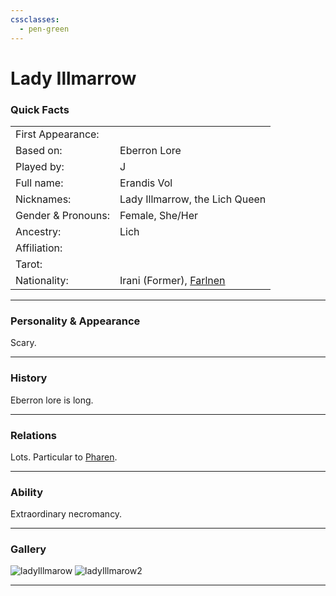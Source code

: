 ```yaml
---
cssclasses:
  - pen-green
---
```

# Lady Illmarrow
### Quick Facts

|                    |                                             |
| ------------------ | ------------------------------------------- |
| First Appearance:  |                                             |
| Based on:          | Eberron Lore                                |
| Played by:         | J                                           |
| Full name:         | Erandis Vol                                 |
| Nicknames:         | Lady Illmarrow, the Lich Queen              |
| Gender & Pronouns: | Female, She/Her                             |
| Ancestry:          | Lich                                        |
| Affiliation:       |                                             |
| Tarot:             |                                             |
| Nationality:       | Irani (Former), [Farlnen](../../Farlnen.md) |
***
### Personality & Appearance
Scary.

***
### History
Eberron lore is long.

***
### Relations
Lots.
Particular to [Pharen](../Pharen.md).

***
### Ability
Extraordinary necromancy.

***
### Gallery

![ladyIllmarow](../../../../../../99%20-%20META/attachments/ladyIllmarow.png)
![ladyIllmarow2](../../../../../../99%20-%20META/attachments/ladyIllmarow2.png)
***
